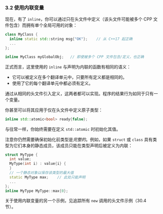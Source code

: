 ### 3.2    使用内联变量

现在，有了 `inline`，你可以通过只在头文件中定义（该头文件可能被多个 CPP 文件包含）而拥有单个全局可用的对象：

```c++
class MyClass {
  inline static std::string msg{"OK"};    // 从 C++17 起正确
  ...
};

inline MyClass myGlobalObj;   // 即使被多个 CPP 文件包含/定义，也正确
```

正式而言，这里使用的 `inline` 与声明为内联的函数有相同的语义：

+ 它可以被定义在多个翻译单元中，只要所有定义都是相同的。
+ 使用了它的每个翻译单元中都必须有定义。

通过从相同的头文件引入定义，这两者都可以实现。程序的结果行为如同于只有一个变量。

你甚至可以将其应用于仅在头文件中定义原子类型：

```c++
inline std::atomic<bool> ready{false};
```

与往常一样，你始终需要在定义 `std::atomic` 时初始化其值。

注意你仍然需要确保初始化前类型是*完整的*。例如，如果 `struct` 或 `class` 具有类型为它们本身的静态成员，该成员只能在类型声明后被定义为内联：

```c++
struct MyType {
  int value;
  MyType(int i) : value{i} {
  }
  // 一个静态对象以保存该类型的最大值
  static MyType max;    // 此处只能声明
  ...
};
inline MyType MyType::max{0};
```

关于使用内联变量的另一个示例，见追踪所有 `new` 调用的头文件示例（30.4 节）。
